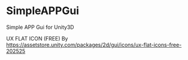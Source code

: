 # SimpleAPPGui
Simple APP Gui for Unity3D


UX FLAT ICON (FREE) By
https://assetstore.unity.com/packages/2d/gui/icons/ux-flat-icons-free-202525

